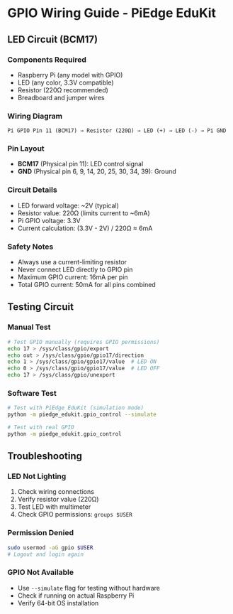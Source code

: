 # GPIO Wiring Guide - PiEdge EduKit

## LED Circuit (BCM17)

### Components Required

- Raspberry Pi (any model with GPIO)
- LED (any color, 3.3V compatible)
- Resistor (220Ω recommended)
- Breadboard and jumper wires

### Wiring Diagram

```
Pi GPIO Pin 11 (BCM17) → Resistor (220Ω) → LED (+) → LED (-) → Pi GND
```

### Pin Layout

- **BCM17** (Physical pin 11): LED control signal
- **GND** (Physical pin 6, 9, 14, 20, 25, 30, 34, 39): Ground

### Circuit Details

- LED forward voltage: ~2V (typical)
- Resistor value: 220Ω (limits current to ~6mA)
- Pi GPIO voltage: 3.3V
- Current calculation: (3.3V - 2V) / 220Ω ≈ 6mA

### Safety Notes

- Always use a current-limiting resistor
- Never connect LED directly to GPIO pin
- Maximum GPIO current: 16mA per pin
- Total GPIO current: 50mA for all pins combined

## Testing Circuit

### Manual Test

```bash
# Test GPIO manually (requires GPIO permissions)
echo 17 > /sys/class/gpio/export
echo out > /sys/class/gpio/gpio17/direction
echo 1 > /sys/class/gpio/gpio17/value  # LED ON
echo 0 > /sys/class/gpio/gpio17/value  # LED OFF
echo 17 > /sys/class/gpio/unexport
```

### Software Test

```bash
# Test with PiEdge EduKit (simulation mode)
python -m piedge_edukit.gpio_control --simulate

# Test with real GPIO
python -m piedge_edukit.gpio_control
```

## Troubleshooting

### LED Not Lighting

1. Check wiring connections
2. Verify resistor value (220Ω)
3. Test LED with multimeter
4. Check GPIO permissions: `groups $USER`

### Permission Denied

```bash
sudo usermod -aG gpio $USER
# Logout and login again
```

### GPIO Not Available

- Use `--simulate` flag for testing without hardware
- Check if running on actual Raspberry Pi
- Verify 64-bit OS installation

